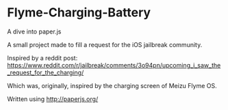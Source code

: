 # Flyme-Charging-Battery
A dive into paper.js

A small project made to fill a request for the iOS jailbreak community.

Inspired by a reddit post: https://www.reddit.com/r/jailbreak/comments/3o94pn/upcoming_i_saw_the_request_for_the_charging/

Which was, originally, inspired by the charging screen of Meizu Flyme OS.

Written using http://paperjs.org/
